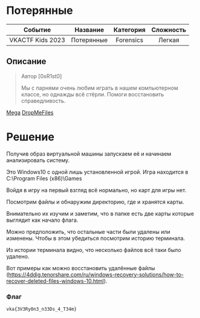 # Потерянные

| Cобытие       | Название       | Категория | Сложность |
|:-------------:|:-------------: |:---------:|:---------:|
| VKAСTF Kids 2023 | Потерянные | Forensics | Легкая |

## Описание

>Автор [0xR1st0]
>
>Мы с парнями очень любим играть в нашем компьютерном классе, но однажды всё стёрли. Помоги восстановить справедливость.

[Mega](https://mega.nz/file/OzxC0IYC#DzymmnfUNX89UywHO6WULNmB2UuSix5rCIBaSnQSZeI)
[DropMeFiles](https://dropmefiles.com/zaxED)


# Решение

Получив образ виртуальной машины запускаем её и начинаем анализировать систему.

Это Windows10 с одной лишь установленной игрой. Игра находится в C:\Program Files (x86)\Games 

Войдя в игру на первый взгляд всё нормально, но карт для игры нет.

Посмотрим файлы и обнаружим директорию, где и хранятся карты.

Внимательно их изучим и заметим, что в папке есть две карты которые выглядит как начало флага.

Можно предположить, что остальные части были удалены или изменены. Чтобы в этом убедиться посмотрим историю терминала.

Из истории терминала видно, что несколько файлов всё таки было удалено.

Вот примеры как можно восстановить удалённые файлы (https://4ddig.tenorshare.com/ru/windows-recovery-solutions/how-to-recover-deleted-files-windows-10.html).

### Флаг
```
vka{3V3Ry0n3_n33Ds_4_T34m}
```

